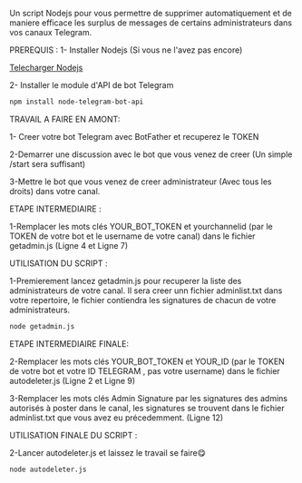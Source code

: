 Un script Nodejs pour vous permettre de supprimer automatiquement et de maniere efficace les surplus de messages de certains administrateurs dans vos canaux Telegram.

PREREQUIS : 
1- Installer Nodejs (Si vous ne l'avez pas encore)

<a href="https://nodejs.org/fr/download" target="_blank">Telecharger Nodejs</a>

2- Installer le module d'API de bot Telegram
```bash
npm install node-telegram-bot-api
```
TRAVAIL A FAIRE EN AMONT:

1- Creer votre bot Telegram avec BotFather et recuperez le TOKEN

2-Demarrer une discussion avec le bot que vous venez de creer (Un simple /start sera suffisant)

3-Mettre le bot que vous venez de creer administrateur (Avec tous les droits) dans votre canal.

ETAPE INTERMEDIAIRE :

1-Remplacer les mots clés YOUR_BOT_TOKEN et  yourchannelid (par le TOKEN de votre bot et le username de votre canal) dans le fichier getadmin.js (Ligne 4 et Ligne 7)

UTILISATION DU SCRIPT :

1-Premierement lancez getadmin.js pour recuperer la liste des administrateurs de votre canal. Il sera creer unn fichier adminlist.txt dans votre repertoire, le fichier contiendra les signatures de chacun de votre administrateurs.
```bash
node getadmin.js
```
ETAPE INTERMEDIAIRE FINALE:

2-Remplacer les mots clés  YOUR_BOT_TOKEN et YOUR_ID (par le TOKEN de votre bot et votre ID TELEGRAM , pas votre username) dans le fichier autodeleter.js (Ligne 2 et Ligne 9)

3-Remplacer les mots clés Admin Signature par les signatures des admins autorisés à poster dans le canal, les signatures se trouvent dans le fichier adminlist.txt que vous avez eu précedemment. (Ligne 12)

UTILISATION FINALE DU SCRIPT :

2-Lancer autodeleter.js et laissez le travail se faire😋
```bash
node autodeleter.js
```
